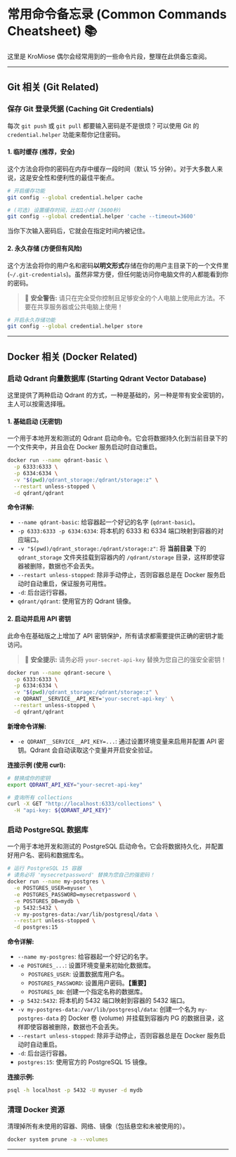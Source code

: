 # 常用命令备忘录 (Common Commands Cheatsheet) 📚

这里是 KroMiose 偶尔会经常用到的一些命令片段，整理在此供备忘查阅。

---

## Git 相关 (Git Related)

### 保存 Git 登录凭据 (Caching Git Credentials)

每次 `git push` 或 `git pull` 都要输入密码是不是很烦？可以使用 Git 的 `credential.helper` 功能来帮你记住密码。

#### 1. 临时缓存 (推荐，安全)

这个方法会将你的密码在内存中缓存一段时间（默认 15 分钟）。对于大多数人来说，这是安全性和便利性的最佳平衡点。

```sh
# 开启缓存功能
git config --global credential.helper cache

# (可选) 设置缓存时间，比如1小时 (3600秒)
git config --global credential.helper 'cache --timeout=3600'
```

当你下次输入密码后，它就会在指定时间内被记住。

#### 2. 永久存储 (方便但有风险)

这个方法会将你的用户名和密码**以明文形式**存储在你的用户主目录下的一个文件里 (`~/.git-credentials`)。虽然非常方便，但任何能访问你电脑文件的人都能看到你的密码。

> 🚨 **安全警告:** 请只在完全受你控制且足够安全的个人电脑上使用此方法。不要在共享服务器或公共电脑上使用！

```sh
# 开启永久存储功能
git config --global credential.helper store
```

---

## Docker 相关 (Docker Related)

### 启动 Qdrant 向量数据库 (Starting Qdrant Vector Database)

这里提供了两种启动 Qdrant 的方式，一种是基础的，另一种是带有安全密钥的，主人可以按需选择哦。

#### 1. 基础启动 (无密钥)

一个用于本地开发和测试的 Qdrant 启动命令。它会将数据持久化到当前目录下的一个文件夹中，并且会在 Docker 服务启动时自动重启。

```sh
docker run --name qdrant-basic \
  -p 6333:6333 \
  -p 6334:6334 \
  -v "$(pwd)/qdrant_storage:/qdrant/storage:z" \
  --restart unless-stopped \
  -d qdrant/qdrant
```

**命令详解:**

- `--name qdrant-basic`: 给容器起一个好记的名字 (`qdrant-basic`)。
- `-p 6333:6333 -p 6334:6334`: 将本机的 6333 和 6334 端口映射到容器的对应端口。
- `-v "$(pwd)/qdrant_storage:/qdrant/storage:z"`: 将 **当前目录** 下的 `qdrant_storage` 文件夹挂载到容器内的 `/qdrant/storage` 目录，这样即使容器被删除，数据也不会丢失。
- `--restart unless-stopped`: 除非手动停止，否则容器总是在 Docker 服务启动时自动重启，保证服务可用性。
- `-d`: 后台运行容器。
- `qdrant/qdrant`: 使用官方的 Qdrant 镜像。

#### 2. 启动并启用 API 密钥

此命令在基础版之上增加了 API 密钥保护，所有请求都需要提供正确的密钥才能访问。

> 🚨 **安全提示:** 请务必将 `your-secret-api-key` 替换为您自己的强安全密钥！

```sh
docker run --name qdrant-secure \
  -p 6333:6333 \
  -p 6334:6334 \
  -v "$(pwd)/qdrant_storage:/qdrant/storage:z" \
  -e QDRANT__SERVICE__API_KEY='your-secret-api-key' \
  --restart unless-stopped \
  -d qdrant/qdrant
```

**新增命令详解:**

- `-e QDRANT__SERVICE__API_KEY=...`: 通过设置环境变量来启用并配置 API 密钥。Qdrant 会自动读取这个变量并开启安全验证。

**连接示例 (使用 curl):**

```sh
# 替换成你的密钥
export QDRANT_API_KEY="your-secret-api-key"

# 查询所有 collections
curl -X GET "http://localhost:6333/collections" \
  -H "api-key: ${QDRANT_API_KEY}"
```

### 启动 PostgreSQL 数据库

一个用于本地开发和测试的 PostgreSQL 启动命令。它会将数据持久化，并配置好用户名、密码和数据库名。

```sh
# 运行 PostgreSQL 15 容器
# 请务必将 'mysecretpassword' 替换为您自己的强密码！
docker run --name my-postgres \
  -e POSTGRES_USER=myuser \
  -e POSTGRES_PASSWORD=mysecretpassword \
  -e POSTGRES_DB=mydb \
  -p 5432:5432 \
  -v my-postgres-data:/var/lib/postgresql/data \
  --restart unless-stopped \
  -d postgres:15
```

**命令详解:**

- `--name my-postgres`: 给容器起一个好记的名字。
- `-e POSTGRES_...`: 设置环境变量来初始化数据库。
  - `POSTGRES_USER`: 设置数据库用户名。
  - `POSTGRES_PASSWORD`: 设置用户密码。**【重要】**
  - `POSTGRES_DB`: 创建一个指定名称的数据库。
- `-p 5432:5432`: 将本机的 5432 端口映射到容器的 5432 端口。
- `-v my-postgres-data:/var/lib/postgresql/data`: 创建一个名为 `my-postgres-data` 的 Docker 卷 (volume) 并挂载到容器内 PG 的数据目录，这样即使容器被删除，数据也不会丢失。
- `--restart unless-stopped`: 除非手动停止，否则容器总是在 Docker 服务启动时自动重启。
- `-d`: 后台运行容器。
- `postgres:15`: 使用官方的 PostgreSQL 15 镜像。

**连接示例:**

```sh
psql -h localhost -p 5432 -U myuser -d mydb
```

### 清理 Docker 资源

清理掉所有未使用的容器、网络、镜像（包括悬空和未被使用的）。

```sh
docker system prune -a --volumes
```

---
